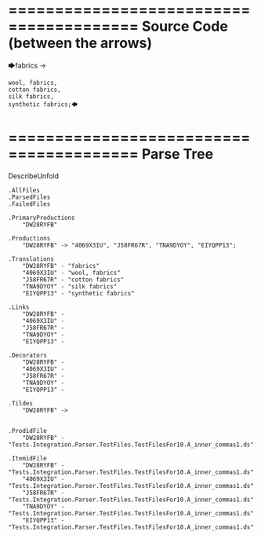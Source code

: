 ========================================
Source Code (between the arrows)
========================================

🡆fabrics ->

	wool, fabrics,
	cotton fabrics,
	silk fabrics,
	synthetic fabrics;🡄

========================================
Parse Tree
========================================
DescribeUnfold

    .AllFiles
    .ParsedFiles
    .FailedFiles

    .PrimaryProductions
        "DW28RYFB" 

    .Productions
        "DW28RYFB" -> "4069X3IU", "J58FR67R", "TNA9DYOY", "EIYQPP13";

    .Translations
        "DW28RYFB" - "fabrics"
        "4069X3IU" - "wool, fabrics"
        "J58FR67R" - "cotton fabrics"
        "TNA9DYOY" - "silk fabrics"
        "EIYQPP13" - "synthetic fabrics"

    .Links
        "DW28RYFB" - 
        "4069X3IU" - 
        "J58FR67R" - 
        "TNA9DYOY" - 
        "EIYQPP13" - 

    .Decorators
        "DW28RYFB" - 
        "4069X3IU" - 
        "J58FR67R" - 
        "TNA9DYOY" - 
        "EIYQPP13" - 

    .Tildes
        "DW28RYFB" -> 


    .ProdidFile
        "DW28RYFB" - "Tests.Integration.Parser.TestFiles.TestFilesFor10.A_inner_commas1.ds"

    .ItemidFile
        "DW28RYFB" - "Tests.Integration.Parser.TestFiles.TestFilesFor10.A_inner_commas1.ds"
        "4069X3IU" - "Tests.Integration.Parser.TestFiles.TestFilesFor10.A_inner_commas1.ds"
        "J58FR67R" - "Tests.Integration.Parser.TestFiles.TestFilesFor10.A_inner_commas1.ds"
        "TNA9DYOY" - "Tests.Integration.Parser.TestFiles.TestFilesFor10.A_inner_commas1.ds"
        "EIYQPP13" - "Tests.Integration.Parser.TestFiles.TestFilesFor10.A_inner_commas1.ds"

